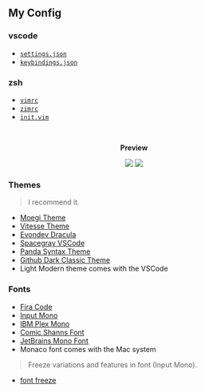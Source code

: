 ## My Config

### vscode

- [`settings.json`](./2-vscode/settings.json)
- [`keybindings.json`](./2-vscode/keybindings.json)

### zsh

- [`vimrc`](./1-zsh/.vimrc)
- [`zimrc`](./1-zsh/.zimrc)
- [`init.vim`](./1-zsh/init.vim)

<br>
<p align="center"><b>Preview</b></p>

<p align="center">
<img src="https://cdn.jsdelivr.net/gh/fengstats/blogcdn@main/2023/Moegi-Light-Vitesse2.png">
<img src="https://cdn.jsdelivr.net/gh/fengstats/blogcdn@main/2023/Github-Dark-Classic2.png">
</p>

### Themes

> I recommend it.

- [Moegi Theme](https://github.com/moegi-design/vscode-theme)
- [Vitesse Theme](https://github.com/antfu/vscode-theme-vitesse)
- [Evondev Dracula](https://github.com/evondev/evondev-dracula)
- [Spacegray VSCode](https://marketplace.visualstudio.com/items?itemName=ionutvmi.spacegray-vscode)
- [Panda Syntax Theme](https://marketplace.visualstudio.com/items?itemName=tinkertrain.theme-panda)
- [Github Dark Classic Theme](https://marketplace.visualstudio.com/items?itemName=BerriJ.github-vscode-theme-dark-classic)
- Light Modern theme comes with the VSCode

### Fonts

- [Fira Code](https://github.com/tonsky/FiraCode)
- [Input Mono](https://input.djr.com/)
- [IBM Plex Mono](https://github.com/IBM/plex)
- [Comic Shanns Font](https://github.com/shannpersand/comic-shanns)
- [JetBrains Mono Font](https://github.com/JetBrains/JetBrainsMono)
- Monaco font comes with the Mac system

> Freeze variations and features in font (Input Mono).

- [font freeze](https://mutsuntsai.github.io/fontfreeze/)
